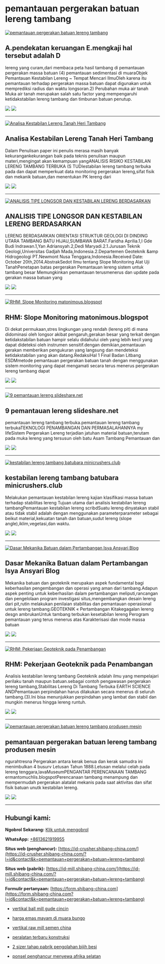 # pemantauan pergerakan batuan lereng tambang

<a href="https://swt.shibang-china.com/?l=id&img&k=pemantauan+pergerakan+batuan+lereng+tambang" target="_blank">![pemantauan pergerakan batuan lereng tambang](http://static.shibang-china.com/all-800x300/281.jpg)</a>

## A.pendekatan keruangan E.mengkaji hal tersebut adalah D
lereng yang curam,dari membaca peta hasil tambang di pemantauan pergerakan massa batuan (4) pemantauan sedimentasi di muaraObjek Pemantauan Kestabilan Lereng ~ Tempat Mencari IlmuOleh karena itu pemantauan terhadap pergerakan massa batuan dapat digunakan untuk memprediksi radius dan waktu longsoran.2) Perubahan muka air tanah Muka air tanah merupakan salah satu factor yang mempengaruhi ketidakstabilan lereng tambang dan timbunan batuan penutup.


<a href="https://whatsapp.shibangsoft.com/WhatsApp.php" target="_blank" title="WhatsApp">![](http://static.shibang-china.com/icon/whatsapp.png)</a> <a href="https://swt.shibang-china.com/?l=id&icon&k=pemantauan+pergerakan+batuan+lereng+tambang" target="_blank">![](http://static.shibang-china.com/icon/chat-id.png)</a>

---

<a href="https://swt.shibang-china.com/?l=id&img&k=pemantauan+pergerakan+batuan+lereng+tambang" target="_blank">![Analisa Kestabilan Lereng Tanah Heri Tambang](http://static.shibang-china.com/all-800x300/103.jpg)</a>

## Analisa Kestabilan Lereng Tanah Heri Tambang
Dalam Penulisan paper ini penulis merasa masih banyak kekurangankekurangan baik pada teknis penulisan maupun materi,mengingat akan kemampuan yangANALISIS RISIKO KESTABILAN LERENG TAMBANG TERBUKA (S TUDIestabilan lereng tambang terbuka pada dan dapat memperkuat data monitoring pergerakan lereng,sifat fisik dan mekanik batuan,dan menentukan PK lereng dari


<a href="https://whatsapp.shibangsoft.com/WhatsApp.php" target="_blank" title="WhatsApp">![](http://static.shibang-china.com/icon/whatsapp.png)</a> <a href="https://swt.shibang-china.com/?l=id&icon&k=pemantauan+pergerakan+batuan+lereng+tambang" target="_blank">![](http://static.shibang-china.com/icon/chat-id.png)</a>

---

<a href="https://swt.shibang-china.com/?l=id&img&k=pemantauan+pergerakan+batuan+lereng+tambang" target="_blank">![ANALISIS TIPE LONGSOR DAN KESTABILAN LERENG BERDASARKAN](http://static.shibang-china.com/all-800x300/1403.jpg)</a>

## ANALISIS TIPE LONGSOR DAN KESTABILAN LERENG BERDASARKAN
LERENG BERDASARKAN ORIENTASI STRUKTUR GEOLOGI DI DINDING UTARA TAMBANG BATU HIJAU,SUMBAWA BARAT.Faridha Aprilia.1,I Gde Budi Indrawan.1,Yan Adriansyah.2,Dedi Maryadi.2.1.Jurusan Teknik Geologi,Universitas Gadjah Mada,Indonesia.2.Departemen Geoteknik &amp Hidrogeologi PT.Newmont Nusa Tenggara,Indonesia.Received Date: October 20th,2014.AbstrakSedot Ilmu tentang Slope Monitoring Alat Uji TanahPenetapan batas pergerakan Pemantauan lereng sistem untuk tambang besar Memungkinkan pemantauan terusmenerus dan update pada gerakan massa batuan yang


<a href="https://whatsapp.shibangsoft.com/WhatsApp.php" target="_blank" title="WhatsApp">![](http://static.shibang-china.com/icon/whatsapp.png)</a> <a href="https://swt.shibang-china.com/?l=id&icon&k=pemantauan+pergerakan+batuan+lereng+tambang" target="_blank">![](http://static.shibang-china.com/icon/chat-id.png)</a>

---

<a href="https://swt.shibang-china.com/?l=id&img&k=pemantauan+pergerakan+batuan+lereng+tambang" target="_blank">![RHM: Slope Monitoring matonimous.blogspot](http://static.shibang-china.com/all-800x300/863.jpg)</a>

## RHM: Slope Monitoring matonimous.blogspot
Di dekat permukaan,stres lingkungan yang rendah (lereng pit) di mana didominasi oleh longsor akibat pengaruh,gerakan besar yang terkait dengan ketidakstabilan batuan hampir selalu didahului oleh yang lebih kecil yang dapat dideteksi oleh instrumen sensitif.dengan demikian,pemantauan gerakan memberikan pengukuran yang langsung dan mendeteksi ketidakstabilan yang akan datang.RedaksiHal 1 Final Badan Litbang ESDMmetode pemantauan pergerakan batuan tanah dengan menggunakan sistem monitoring yang dapat mengamati secara terus menerus pergerakan lereng tambang dapat


<a href="https://whatsapp.shibangsoft.com/WhatsApp.php" target="_blank" title="WhatsApp">![](http://static.shibang-china.com/icon/whatsapp.png)</a> <a href="https://swt.shibang-china.com/?l=id&icon&k=pemantauan+pergerakan+batuan+lereng+tambang" target="_blank">![](http://static.shibang-china.com/icon/chat-id.png)</a>

---

<a href="https://swt.shibang-china.com/?l=id&img&k=pemantauan+pergerakan+batuan+lereng+tambang" target="_blank">![9 pemantauan lereng slideshare.net](http://static.shibang-china.com/all-800x300/1242.jpg)</a>

## 9 pemantauan lereng slideshare.net
pemantauan lereng tambang terbuka.pemantauan lereng tambang terbukaTEKNOLOGI PENAMBANGAN DAN PERMASALAHANNYA my lifeSistem Pergerakan Lereng terjadian jatuhan material batuan,terutam pada muka lereng yang tersusun oleh batu Asam Tambang Pemantauan dan


<a href="https://whatsapp.shibangsoft.com/WhatsApp.php" target="_blank" title="WhatsApp">![](http://static.shibang-china.com/icon/whatsapp.png)</a> <a href="https://swt.shibang-china.com/?l=id&icon&k=pemantauan+pergerakan+batuan+lereng+tambang" target="_blank">![](http://static.shibang-china.com/icon/chat-id.png)</a>

---

<a href="https://swt.shibang-china.com/?l=id&img&k=pemantauan+pergerakan+batuan+lereng+tambang" target="_blank">![kestabilan lereng tambang batubara minicrushers.club](http://static.shibang-china.com/all-800x300/573.jpg)</a>

## kestabilan lereng tambang batubara minicrushers.club
Melakukan pemantauan kestabilan lereng kajian klasifikasi massa batuan terhadap stabilitas lereng Tujuan utama dari analisis kestabilan lereng tambangPemantauan kestabilan lereng scribdSuatu lereng dinyatakan stabil atau tidak stabil adalah dengan menggunakan parameterparameter sebagai beikut material,kekuatan tanah dan batuan,sudut lereng (slope angle),iklim,vegetasi,dan waktu.


<a href="https://whatsapp.shibangsoft.com/WhatsApp.php" target="_blank" title="WhatsApp">![](http://static.shibang-china.com/icon/whatsapp.png)</a> <a href="https://swt.shibang-china.com/?l=id&icon&k=pemantauan+pergerakan+batuan+lereng+tambang" target="_blank">![](http://static.shibang-china.com/icon/chat-id.png)</a>

---

<a href="https://swt.shibang-china.com/?l=id&img&k=pemantauan+pergerakan+batuan+lereng+tambang" target="_blank">![Dasar Mekanika Batuan dalam Pertambangan Isya Ansyari Blog](http://static.shibang-china.com/all-800x300/272.jpg)</a>

## Dasar Mekanika Batuan dalam Pertambangan Isya Ansyari Blog
Mekanika batuan dan geoteknik merupakan aspek fundamental bagi keberhasilan pengembangan dan operasi yang aman dari tambang.Adapun aspek penting untuk keberhasilan dalam pertambangan meliputi,rancangan dan pengelolaan program investigasi situs,mengembangkan desain lereng dari pit,rutin melakukan penilaian stabilitas dan pemantauan operasional untuk lereng tambang.GEOTEKNIK « Pertambangan Kitakegagalan lereng desgn ambrukanUntuk tambang terbukan kesetabilan lereng Perogram pemantauan yang terus menerus atas Karakterisasi dan mode massa batuan


<a href="https://whatsapp.shibangsoft.com/WhatsApp.php" target="_blank" title="WhatsApp">![](http://static.shibang-china.com/icon/whatsapp.png)</a> <a href="https://swt.shibang-china.com/?l=id&icon&k=pemantauan+pergerakan+batuan+lereng+tambang" target="_blank">![](http://static.shibang-china.com/icon/chat-id.png)</a>

---

<a href="https://swt.shibang-china.com/?l=id&img&k=pemantauan+pergerakan+batuan+lereng+tambang" target="_blank">![RHM: Pekerjaan Geoteknik pada Penambangan](http://static.shibang-china.com/all-800x300/994.jpg)</a>

## RHM: Pekerjaan Geoteknik pada Penambangan
Analisis kestabilan lereng tambang Geoteknik adalah ilmu yang mempelajari perilaku tanah maupun batuan.sebagai contoh pengawasan pergerakan lereng tambang,Stabilitas Lereng Di Tambang Terbuka EARTH SCIENCE ANDPemantauan perpindahan harus dilakukan secara menerus di seluruh tambang.(3).Ini bisa menunjukkan perpindahan yang lambat dan stabil dan mungkin menerus hingga lereng runtuh.


<a href="https://whatsapp.shibangsoft.com/WhatsApp.php" target="_blank" title="WhatsApp">![](http://static.shibang-china.com/icon/whatsapp.png)</a> <a href="https://swt.shibang-china.com/?l=id&icon&k=pemantauan+pergerakan+batuan+lereng+tambang" target="_blank">![](http://static.shibang-china.com/icon/chat-id.png)</a>

---

<a href="https://swt.shibang-china.com/?l=id&img&k=pemantauan+pergerakan+batuan+lereng+tambang" target="_blank">![pemantauan pergerakan batuan lereng tambang produsen mesin](http://static.shibang-china.com/all-800x300/426.jpg)</a>

## pemantauan pergerakan batuan lereng tambang produsen mesin
ngurahtresna Pergerakan antara kerak benua dan kerak samudra ini menimbulkan 4 busurv Letusan Tahun 1888.Letusan melalui celah pada lereng tenggara,lavaMuseumPENGANTAR PERENCANAAN TAMBANG ermantomuchlis.blogspotPerencanaan tambang menampung dan mempermudah pergerakan alatalat mekanis pada saat aktivitas dan sifat fisik batuan unutk kestabilan lereng.


<a href="https://whatsapp.shibangsoft.com/WhatsApp.php" target="_blank" title="WhatsApp">![](http://static.shibang-china.com/icon/whatsapp.png)</a> <a href="https://swt.shibang-china.com/?l=id&icon&k=pemantauan+pergerakan+batuan+lereng+tambang" target="_blank">![](http://static.shibang-china.com/icon/chat-id.png)</a>

---
## Hubungi kami:

**Ngobrol Sekarang:** [Klik untuk mengobrol](https://swt.shibang-china.com?l=id&contact&k=pemantauan+pergerakan+batuan+lereng+tambang)

**WhatsApp:**  [+8613621919955](https://whatsapp.shibangsoft.com/WhatsApp.php)

**Situs web (penghancur):** [https://id-crusher.shibang-china.com/](https://id-crusher.shibang-china.com/?l=id&contact&k=pemantauan+pergerakan+batuan+lereng+tambang)

**Situs web (pabrik):** [https://id-mill.shibang-china.com/](https://id-mill.shibang-china.com/?l=id&contact&k=pemantauan+pergerakan+batuan+lereng+tambang)

**Formulir pertanyaan:** [https://form.shibang-china.com](https://form.shibang-china.com?l=id&contact&k=pemantauan+pergerakan+batuan+lereng+tambang)

* [vertikal ball mill gude cincin](../38/vertikal%20ball%20mill%20gude%20cincin.md)

* [harga emas mayam di muara bungo](../31/harga%20emas%20mayam%20di%20muara%20bungo.md)

* [vertikal raw mill semen china](../34/vertikal%20raw%20mill%20semen%20china.md)

* [peralatan terbaru konstruksi](../38/peralatan%20terbaru%20konstruksi.md)

* [2 sizer tahap pabrik pengolahan bijih besi](../36/2%20sizer%20tahap%20pabrik%20pengolahan%20bijih%20besi.md)

* [ponsel penghancur menyewa afrika selatan](../35/ponsel%20penghancur%20menyewa%20afrika%20selatan.md)